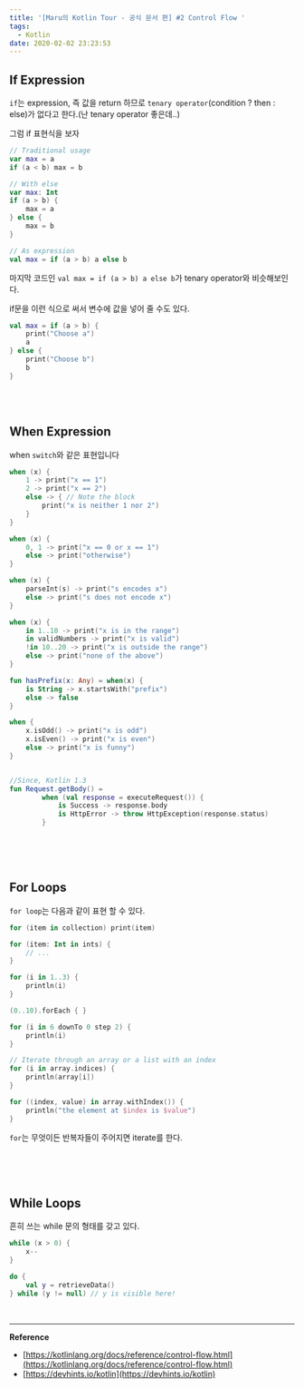 ```yaml
---
title: '[Maru의 Kotlin Tour - 공식 문서 편] #2 Control Flow '
tags:
  - Kotlin
date: 2020-02-02 23:23:53
---
```



## If Expression

`if`는 expression, 즉 값을 return 하므로 `tenary operator`(condition ? then : else)가 없다고 한다.(난 tenary operator 좋은데..)

그럼 if 표현식을 보자

```kotlin
// Traditional usage
var max = a
if (a < b) max = b

// With else
var max: Int
if (a > b) {
    max = a
} else {
    max = b
}

// As expression
val max = if (a > b) a else b
```

마지막 코드인 `val max = if (a > b) a else b`가 tenary operator와 비슷해보인다.

if문을 이런 식으로 써서 변수에 값을 넣어 줄 수도 있다.

```kotlin
val max = if (a > b) {
    print("Choose a")
    a
} else {
    print("Choose b")
    b
}
```

<br><br>

## When Expression

when `switch`와 같은 표현입니다

```kotlin
when (x) {
    1 -> print("x == 1")
    2 -> print("x == 2")
    else -> { // Note the block
        print("x is neither 1 nor 2")
    }
}

when (x) {
    0, 1 -> print("x == 0 or x == 1")
    else -> print("otherwise")
}

when (x) {
    parseInt(s) -> print("s encodes x")
    else -> print("s does not encode x")
}

when (x) {
    in 1..10 -> print("x is in the range")
    in validNumbers -> print("x is valid")
    !in 10..20 -> print("x is outside the range")
    else -> print("none of the above")
}

fun hasPrefix(x: Any) = when(x) {
    is String -> x.startsWith("prefix")
    else -> false
}

when {
    x.isOdd() -> print("x is odd")
    x.isEven() -> print("x is even")
    else -> print("x is funny")
}


//Since, Kotlin 1.3
fun Request.getBody() =
        when (val response = executeRequest()) {
            is Success -> response.body
            is HttpError -> throw HttpException(response.status)
        }
```

<br><br><br>

## For Loops

`for loop`는 다음과 같이 표현 할 수 있다.

```kotlin
for (item in collection) print(item)

for (item: Int in ints) {
    // ...
}

for (i in 1..3) {
    println(i)
}

(0..10).forEach { }

for (i in 6 downTo 0 step 2) {
    println(i)
}

// Iterate through an array or a list with an index
for (i in array.indices) {
    println(array[i])
}

for ((index, value) in array.withIndex()) {
    println("the element at $index is $value")
}
```

`for`는 무엇이든 반복자들이 주어지면 iterate를 한다.

<br><br><br>

## While Loops

흔히 쓰는 while 문의 형태를 갖고 있다.

```kotlin
while (x > 0) {
    x--
}

do {
    val y = retrieveData()
} while (y != null) // y is visible here!
```

<br>

---

**Reference**

- [https://kotlinlang.org/docs/reference/control-flow.html](https://kotlinlang.org/docs/reference/control-flow.html)
- [https://devhints.io/kotlin](https://devhints.io/kotlin)
